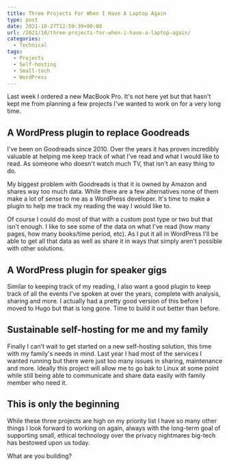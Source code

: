 ```yaml
---
title: Three Projects For When I Have A Laptop Again
type: post
date: 2021-10-27T12:59:39+00:00
url: /2021/10/three-projects-for-when-i-have-a-laptop-again/
categories:
  - Technical
tags:
  - Projects
  - Self-hosting
  - Small-tech
  - WordPress
---
```


Last week I ordered a new MacBook Pro. It's not here yet but that hasn't kept me from planning a few projects I've wanted to work on for a very long time.

## A WordPress plugin to replace Goodreads

I've been on Goodreads since 2010. Over the years it has proven incredibly valuable at helping me keep track of what I've read and what I would like to read. As someone who doesn't watch much TV, that isn't an easy thing to do.

My biggest problem with Goodreads is that it is owned by Amazon and shares way too much data. While there are a few alternatives none of them make a lot of sense to me as a WordPress developer. It's time to make a plugin to help me track my reading the way I would like to.

Of course I could do most of that with a custom post type or two but that isn't enough. I like to see some of the data on what I've read (how many pages, how many books/time period, etc). As I put it all in WordPress I'll be able to get all that data as well as share it in ways that simply aren't possible with other solutions.

## A WordPress plugin for speaker gigs

Similar to keeping track of my reading, I also want a good plugin to keep track of all the events I've spoken at over the years, complete with analysis, sharing and more. I actually had a pretty good version of this before I moved to Hugo but that is long gone. Time to build it out better than before.

## Sustainable self-hosting for me and my family

Finally I can't wait to get started on a new self-hosting solution, this time with my family's needs in mind. Last year I had most of the services I wanted running but there were just too many issues in sharing, maintenance and more. Ideally this project will allow me to go bak to Linux at some point while still being able to communicate and share data easily with family member who need it.

## This is only the beginning

While these three projects are high on my priority list I have so many other things I look forward to working on again, always with the long-term goal of supporting small, ethical technology over the privacy nightmares big-tech has bestowed upon us today.

What are you building?